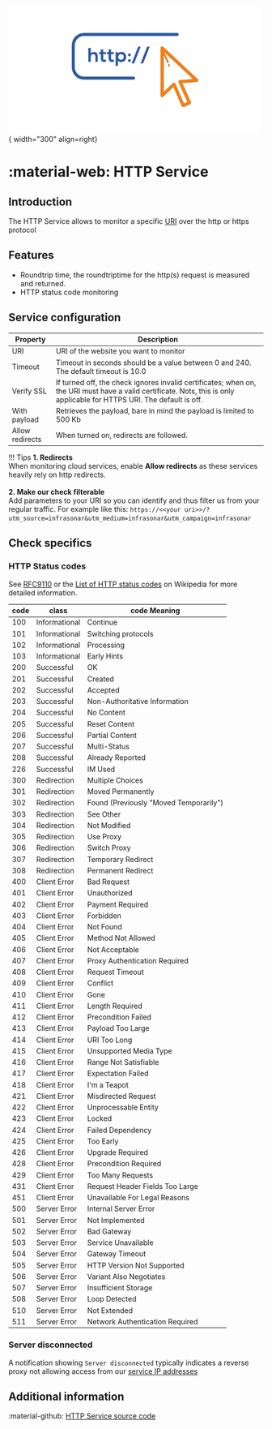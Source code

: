 ![HTTP-Service](../../images/probe_http.png){ width="300" align=right}

# :material-web: HTTP Service

## Introduction

The HTTP Service allows to monitor a specific [URI](https://en.wikipedia.org/wiki/Uniform_Resource_Identifier) over the http or https protocol

## Features

* Roundtrip time, the roundtriptime for the http(s) request is measured and returned.
* HTTP status code monitoring

## Service configuration

Property        | Description
----------------|------------------------
URI             | URI of the website you want to monitor
Timeout         | Timeout in seconds should be a value between 0 and 240. The default timeout is 10.0
Verify SSL      | If turned off, the check ignores invalid certificates; when on, the URI must have a valid certificate. Nots, this is only applicable for HTTPS URI. The default is off.
With payload    | Retrieves the payload, bare in mind the payload is limited to 500 Kb
Allow redirects | When turned on, redirects are followed.

!!! Tips
    **1. Redirects**<br>
    When monitoring cloud services, enable **Allow redirects** as these services heavily rely on http redirects.
    <br><br>
    **2. Make our check filterable**<br>
    Add parameters to your URI so you can identify and thus filter us from your regular traffic.
    For example like this:
    ```
    https://<<your uri>>/?utm_source=infrasonar&utm_medium=infrasonar&utm_campaign=infrasonar
    ```


## Check specifics

### HTTP Status codes

See [RFC9110](https://www.rfc-editor.org/rfc/rfc9110.html#name-status-codes) or the [List of HTTP status codes](https://en.wikipedia.org/wiki/List_of_HTTP_status_codes) on Wikipedia for more detailed information.

code | class         | code Meaning
-----|---------------|-------------
100  | Informational | Continue
101  | Informational | Switching protocols
102  | Informational | Processing
103  | Informational | Early Hints
200  | Successful    | OK
201  | Successful    | Created
202  | Successful    | Accepted
203  | Successful    | Non-Authoritative Information
204  | Successful    | No Content
205  | Successful    | Reset Content
206  | Successful    | Partial Content
207  | Successful    | Multi-Status
208  | Successful    | Already Reported
226  | Successful    | IM Used
300  | Redirection   | Multiple Choices
301  | Redirection   | Moved Permanently
302  | Redirection   | Found (Previously "Moved Temporarily")
303  | Redirection   | See Other
304  | Redirection   | Not Modified
305  | Redirection   | Use Proxy
306  | Redirection   | Switch Proxy
307  | Redirection   | Temporary Redirect
308  | Redirection   | Permanent Redirect
400  | Client Error  | Bad Request
401  | Client Error  | Unauthorized
402  | Client Error  | Payment Required
403  | Client Error  | Forbidden
404  | Client Error  | Not Found
405  | Client Error  | Method Not Allowed
406  | Client Error  | Not Acceptable
407  | Client Error  | Proxy Authentication Required
408  | Client Error  | Request Timeout
409  | Client Error  | Conflict
410  | Client Error  | Gone
411  | Client Error  | Length Required
412  | Client Error  | Precondition Failed
413  | Client Error  | Payload Too Large
414  | Client Error  | URI Too Long
415  | Client Error  | Unsupported Media Type
416  | Client Error  | Range Not Satisfiable
417  | Client Error  | Expectation Failed
418  | Client Error  | I'm a Teapot
421  | Client Error  | Misdirected Request
422  | Client Error  | Unprocessable Entity
423  | Client Error  | Locked
424  | Client Error  | Failed Dependency
425  | Client Error  | Too Early
426  | Client Error  | Upgrade Required
428  | Client Error  | Precondition Required
429  | Client Error  | Too Many Requests
431  | Client Error  | Request Header Fields Too Large
451  | Client Error  | Unavailable For Legal Reasons
500  | Server Error  | Internal Server Error
501  | Server Error  | Not Implemented
502  | Server Error  | Bad Gateway
503  | Server Error  | Service Unavailable
504  | Server Error  | Gateway Timeout
505  | Server Error  | HTTP Version Not Supported
506  | Server Error  | Variant Also Negotiates
507  | Server Error  | Insufficient Storage
508  | Server Error  | Loop Detected
510  | Server Error  | Not Extended
511  | Server Error  | Network Authentication Required

### Server disconnected

A notification showing `Server disconnected` typically indicates a reverse proxy not allowing access from our [service IP addresses](./index.md)

## Additional information

:material-github: [HTTP Service source code](https://github.com/infrasonar/http-prbe)